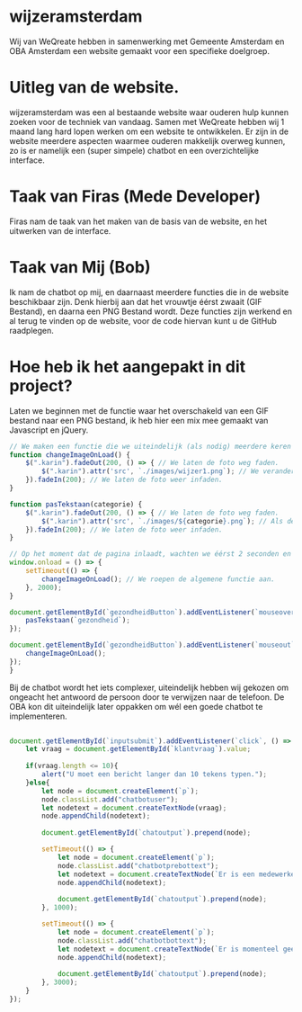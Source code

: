 # wijzeramsterdam
Wij van WeQreate hebben in samenwerking met Gemeente Amsterdam en OBA Amsterdam een website gemaakt voor een specifieke doelgroep. 

# Uitleg van de website.
wijzeramsterdam was een al bestaande website waar ouderen hulp kunnen zoeken voor de techniek van vandaag. Samen met WeQreate hebben wij 1 maand lang hard lopen werken om een website te ontwikkelen.
Er zijn in de website meerdere aspecten waarmee ouderen makkelijk overweg kunnen, zo is er namelijk een (super simpele) chatbot en een overzichtelijke interface.

# Taak van Firas (Mede Developer)
Firas nam de taak van het maken van de basis van de website, en het uitwerken van de interface.

# Taak van Mij (Bob)
Ik nam de chatbot op mij, en daarnaast meerdere functies die in de website beschikbaar zijn. Denk hierbij aan dat het vrouwtje éérst zwaait (GIF Bestand), en daarna een PNG Bestand wordt.
Deze functies zijn werkend en al terug te vinden op de website, voor de code hiervan kunt u de GitHub raadplegen.

# Hoe heb ik het aangepakt in dit project?
Laten we beginnen met de functie waar het overschakeld van een GIF bestand naar een PNG bestand, ik heb hier een mix mee gemaakt van Javascript en jQuery.
```js
// We maken een functie die we uiteindelijk (als nodig) meerdere keren kunnen gebruiken.
function changeImageOnLoad() {
    $(".karin").fadeOut(200, () => { // We laten de foto weg faden.
        $(".karin").attr('src', `./images/wijzer1.png`); // We veranderen de foto zelf.
    }).fadeIn(200); // We laten de foto weer infaden.
}

function pasTekstaan(categorie) {
    $(".karin").fadeOut(200, () => { // We laten de foto weg faden.
        $(".karin").attr('src', `./images/${categorie}.png`); // Als de gebruiker zijn muis over de navigatie bar hovert past de foto óók aan.
    }).fadeIn(200); // We laten de foto weer infaden.
}

// Op het moment dat de pagina inlaadt, wachten we éérst 2 seconden en pas dan roepen we de functie aan.
window.onload = () => {
    setTimeout(() => {
        changeImageOnLoad(); // We roepen de algemene functie aan.
    }, 2000);
}

document.getElementById(`gezondheidButton`).addEventListener(`mouseover`, () => {
    pasTekstaan(`gezondheid`);
});

document.getElementById(`gezondheidButton`).addEventListener(`mouseout`, () => {
    changeImageOnLoad();
});
}
```

Bij de chatbot wordt het iets complexer, uiteindelijk hebben wij gekozen om ongeacht het antwoord de persoon door te verwijzen naar de telefoon. De OBA kon dit uiteindelijk later
oppakken om wél een goede chatbot te implementeren.
```js
  
document.getElementById(`inputsubmit`).addEventListener(`click`, () => {
    let vraag = document.getElementById(`klantvraag`).value;
    
    if(vraag.length <= 10){
        alert("U moet een bericht langer dan 10 tekens typen.");
    }else{
        let node = document.createElement(`p`);
        node.classList.add("chatbotuser");
        let nodetext = document.createTextNode(vraag);
        node.appendChild(nodetext);
    
        document.getElementById(`chatoutput`).prepend(node);

        setTimeout(() => {
            let node = document.createElement(`p`);
            node.classList.add("chatbotprebottext");
            let nodetext = document.createTextNode(`Er is een medewerker aan het typen...`);
            node.appendChild(nodetext);
        
            document.getElementById(`chatoutput`).prepend(node);
        }, 1000);

        setTimeout(() => {
            let node = document.createElement(`p`);
            node.classList.add("chatbotbottext");
            let nodetext = document.createTextNode(`Er is momenteel geen medewerker beschikbaar, probeer het later opnieuw of probeer opnieuw door te bellen naar 020 693 4582.`);
            node.appendChild(nodetext);
        
            document.getElementById(`chatoutput`).prepend(node);
        }, 3000);
    }
});
```




